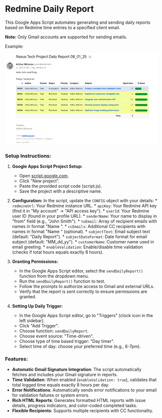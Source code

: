 # Redmine Daily Report

This Google Apps Script automates generating and sending daily reports based on Redmine time entries to a specified client email.

**Note:** Only Gmail accounts are supported for sending emails.

Example:

<img src="daily-report-example.png" width="982" alt="Daily Report Email Example">

### Setup Instructions:

1.  **Google Apps Script Project Setup:**
    *   Open [script.google.com](https://script.google.com/).
    *   Click "New project".
    *   Paste the provided script code (script.js).
    *   Save the project with a descriptive name.

2.  **Configuration:**
    In the script, update the `CONFIG` object with your details:
        *   `redmineUrl`: Your Redmine instance URL.
        *   `apiKey`: Your Redmine API key (find it in "My account" → "API access key").
        *   `userId`: Your Redmine user ID (found in your profile URL).
        *   `senderName`: Your name to display in "from" field (e.g., "John Smith").
        *   `toEmail`: Array of recipient emails with names in format "Name <email>".
        *   `ccEmails`: Additional CC recipients with names in format "Name <email>" (optional).
        *   `subjectText`: Email subject text (default: "Daily Report").
        *   `subjectDateFormat`: Date format for email subject (default: "MM_dd_yy").
        *   `customerName`: Customer name used in email greeting.
        *   `enableValidation`: Enable/disable time validation (checks if total hours equals exactly 8 hours).

3.  **Granting Permissions:**
    *   In the Google Apps Script editor, select the `sendDailyReport()` function from the dropdown menu.
    *   Run the `sendDailyReport()` function to test.
    *   Follow the prompts to authorize access to Gmail and external URLs.
    *   Verify that the report is sent correctly to ensure permissions are granted.

4.  **Setting Up Daily Trigger:**
    *   In the Google Apps Script editor, go to "Triggers" (clock icon in the left sidebar).
    *   Click "Add Trigger".
    *   Choose function: `sendDailyReport`.
    *   Choose event source: "Time-driven".
    *   Choose type of time based trigger: "Day timer".
    *   Select time of day: choose your preferred time (e.g., 6-7pm).

### Features:

*   **Automatic Gmail Signature Integration**: The script automatically fetches and includes your Gmail signature in reports.
*   **Time Validation**: When enabled (`enableValidation: true`), validates that total logged time equals exactly 8 hours per day.
*   **Error Notifications**: Automatically sends error notifications to your email for validation failures or system errors.
*   **Rich HTML Reports**: Generates formatted HTML reports with issue details, progress indicators, and color-coded completed tasks.
*   **Flexible Recipients**: Supports multiple recipients with CC functionality.